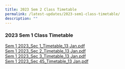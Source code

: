 ```yaml
---
title: 2023 Sem 2 Class Timetable
permalink: /latest-updates/2023-sem1-class-timetable/
description: ""
---
```

### 2023  Sem 1 Class Timetable


[Sem 1 2023\_Sec 1\_Timetable\_13 Jan.pdf](/files/2023S1S1.pdf) 
<br>
[Sem 1 2023\_Sec 2\_Timetable\_13 Jan.pdf](/files/2023S1S2.pdf)
<br>
[Sem 1 2023\_Sec 3\_Timetable\_13 Jan.pdf](/files/2023S1S3.pdf)  
[Sem 1 2023\_Sec 45\_Timetable\_13 Jan.pdf](/files/2023S1S45.pdf)